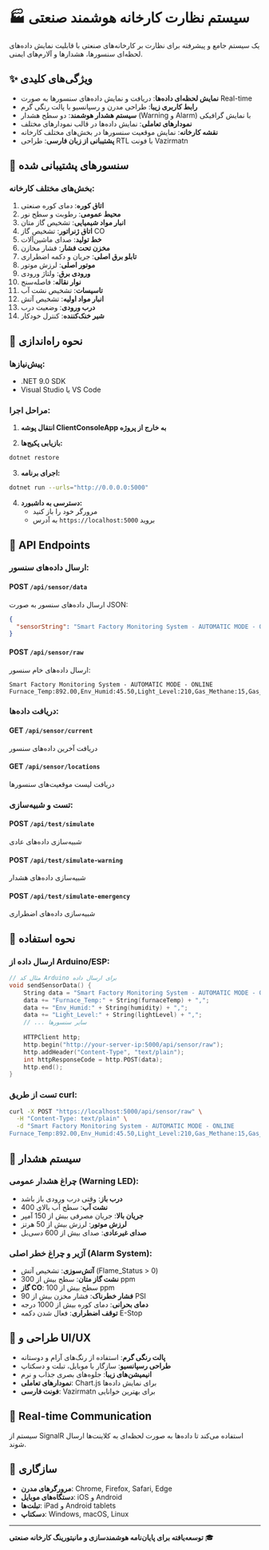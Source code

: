 # 🏭 سیستم نظارت کارخانه هوشمند صنعتی

یک سیستم جامع و پیشرفته برای نظارت بر کارخانه‌های صنعتی با قابلیت نمایش داده‌های لحظه‌ای سنسورها، هشدارها و آلارم‌های ایمنی.

## ✨ ویژگی‌های کلیدی

- **نمایش لحظه‌ای داده‌ها**: دریافت و نمایش داده‌های سنسورها به صورت Real-time
- **رابط کاربری زیبا**: طراحی مدرن و رسپانسیو با پالت رنگی گرم
- **سیستم هشدار هوشمند**: دو سطح هشدار (Warning و Alarm) با نمایش گرافیکی
- **نمودارهای تعاملی**: نمایش داده‌ها در قالب نمودارهای مختلف
- **نقشه کارخانه**: نمایش موقعیت سنسورها در بخش‌های مختلف کارخانه
- **پشتیبانی از زبان فارسی**: طراحی RTL با فونت Vazirmatn

## 🎯 سنسورهای پشتیبانی شده

### بخش‌های مختلف کارخانه:
1. **اتاق کوره**: دمای کوره صنعتی
2. **محیط عمومی**: رطوبت و سطح نور
3. **انبار مواد شیمیایی**: تشخیص گاز متان
4. **اتاق ژنراتور**: تشخیص گاز CO
5. **خط تولید**: صدای ماشین‌آلات
6. **مخزن تحت فشار**: فشار مخازن
7. **تابلو برق اصلی**: جریان و دکمه اضطراری
8. **موتور اصلی**: لرزش موتور
9. **ورودی برق**: ولتاژ ورودی
10. **نوار نقاله**: فاصله‌سنج
11. **تاسیسات**: تشخیص نشت آب
12. **انبار مواد اولیه**: تشخیص آتش
13. **درب ورودی**: وضعیت درب
14. **شیر خنک‌کننده**: کنترل خودکار

## 🚀 نحوه راه‌اندازی

### پیش‌نیازها:
- .NET 9.0 SDK
- Visual Studio یا VS Code

### مراحل اجرا:

1. **انتقال پوشه ClientConsoleApp به خارج از پروژه**

2. **بازیابی پکیج‌ها:**
```bash
dotnet restore
```

3. **اجرای برنامه:**
```bash
dotnet run --urls="http://0.0.0.0:5000"
```

4. **دسترسی به داشبورد:**
   - مرورگر خود را باز کنید
   - به آدرس `https://localhost:5000` بروید

## 📡 API Endpoints

### ارسال داده‌های سنسور:

#### POST `/api/sensor/data`
ارسال داده‌های سنسور به صورت JSON:
```json
{
  "sensorString": "Smart Factory Monitoring System - AUTOMATIC MODE - ONLINE\nFurnace_Temp:892.00,Env_Humid:45.50,Light_Level:210,Gas_Methane:15,Gas_CO:61,Machine_Sound:512,Tank_Pressure:72,Main_Current:123,Engine_Vibe:25,Input_Voltage:230,Conveyor_Dist:150,Water_Leak:100,Flame_Status:0,Gate_Status:0,E_Stop_Button:0,Coolant_Valve:90"
}
```

#### POST `/api/sensor/raw`
ارسال داده‌های خام سنسور:
```
Smart Factory Monitoring System - AUTOMATIC MODE - ONLINE
Furnace_Temp:892.00,Env_Humid:45.50,Light_Level:210,Gas_Methane:15,Gas_CO:61,Machine_Sound:512,Tank_Pressure:72,Main_Current:123,Engine_Vibe:25,Input_Voltage:230,Conveyor_Dist:150,Water_Leak:100,Flame_Status:0,Gate_Status:0,E_Stop_Button:0,Coolant_Valve:90
```

### دریافت داده‌ها:

#### GET `/api/sensor/current`
دریافت آخرین داده‌های سنسور

#### GET `/api/sensor/locations`
دریافت لیست موقعیت‌های سنسورها

### تست و شبیه‌سازی:

#### POST `/api/test/simulate`
شبیه‌سازی داده‌های عادی

#### POST `/api/test/simulate-warning`
شبیه‌سازی داده‌های هشدار

#### POST `/api/test/simulate-emergency`
شبیه‌سازی داده‌های اضطراری

## 🔧 نحوه استفاده

### ارسال داده از Arduino/ESP:

```cpp
// مثال کد Arduino برای ارسال داده
void sendSensorData() {
    String data = "Smart Factory Monitoring System - AUTOMATIC MODE - ONLINE\n";
    data += "Furnace_Temp:" + String(furnaceTemp) + ",";
    data += "Env_Humid:" + String(humidity) + ",";
    data += "Light_Level:" + String(lightLevel) + ",";
    // ... سایر سنسورها
    
    HTTPClient http;
    http.begin("http://your-server-ip:5000/api/sensor/raw");
    http.addHeader("Content-Type", "text/plain");
    int httpResponseCode = http.POST(data);
    http.end();
}
```

### تست از طریق curl:

```bash
curl -X POST "https://localhost:5000/api/sensor/raw" \
  -H "Content-Type: text/plain" \
  -d "Smart Factory Monitoring System - AUTOMATIC MODE - ONLINE
Furnace_Temp:892.00,Env_Humid:45.50,Light_Level:210,Gas_Methane:15,Gas_CO:61,Machine_Sound:512,Tank_Pressure:72,Main_Current:123,Engine_Vibe:25,Input_Voltage:230,Conveyor_Dist:150,Water_Leak:100,Flame_Status:0,Gate_Status:0,E_Stop_Button:0,Coolant_Valve:90"
```

## 🚨 سیستم هشدار

### چراغ هشدار عمومی (Warning LED):
- **درب باز**: وقتی درب ورودی باز باشد
- **نشت آب**: سطح آب بالای 400
- **جریان بالا**: جریان مصرفی بیش از 150 آمپر
- **لرزش موتور**: لرزش بیش از 50 هرتز
- **صدای غیرعادی**: صدای بیش از 600 دسی‌بل

### آژیر و چراغ خطر اصلی (Alarm System):
- **آتش‌سوزی**: تشخیص آتش (Flame_Status > 0)
- **نشت گاز متان**: سطح بیش از 300 ppm
- **گاز CO**: سطح بیش از 100 ppm
- **فشار خطرناک**: فشار مخزن بیش از 90 PSI
- **دمای بحرانی**: دمای کوره بیش از 1000 درجه
- **توقف اضطراری**: فعال شدن دکمه E-Stop

## 🎨 طراحی و UI/UX

- **پالت رنگی گرم**: استفاده از رنگ‌های آرام و دوستانه
- **طراحی رسپانسیو**: سازگار با موبایل، تبلت و دسکتاپ
- **انیمیشن‌های زیبا**: جلوه‌های بصری جذاب و نرم
- **نمودارهای تعاملی**: Chart.js برای نمایش داده‌ها
- **فونت فارسی**: Vazirmatn برای بهترین خوانایی

## 🔄 Real-time Communication

سیستم از SignalR استفاده می‌کند تا داده‌ها به صورت لحظه‌ای به کلاینت‌ها ارسال شوند.

## 📱 سازگاری

- **مرورگرهای مدرن**: Chrome, Firefox, Safari, Edge
- **دستگاه‌های موبایل**: iOS و Android
- **تبلت‌ها**: iPad و Android tablets
- **دسکتاپ**: Windows, macOS, Linux

---
**توسعه‌یافته برای پایان‌نامه هوشمندسازی و مانیتورینگ کارخانه صنعتی** 🎓
